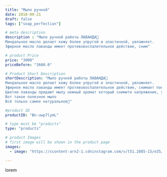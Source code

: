 ```yaml
---
title: "Мыло ручной"
date: 2018-09-21
draft: false
tags: ["soap_perfection"]

# meta description
description : "Мыло ручной работы ЛАВАНДА🦋
Миндальное масло делает кожу более упругой и эластичной, увлажняет.
Эфирное масло лаванды имеет противовоспалительное действие, сним"

# product Price
price: "3000"
priceBefore: "3600.0"

# Product Short Description
shortDescription: "Мыло ручной работы ЛАВАНДА🦋
Миндальное масло делает кожу более упругой и эластичной, увлажняет.
Эфирное масло лаванды имеет противовоспалительное действие, снимает покраснение, раздражение на коже.
Цветки лаванды придают мылу нежный аромат который снимите напряжение, успокаивает нервную систему💓
Вот такое полезное мыло
Всё только самое натуральное💛"

#product ID
productID: "Bn-uwp7lymL"

# type must be "products"
type: "products"

# product Images
# first image will be shown in the product page
images:
  - image: "https://scontent-arn2-1.cdninstagram.com/v/t51.2885-15/e35/41606825_1948432315251177_602809807152396770_n.jpg?se=7&tp=1&_nc_ht=scontent-arn2-1.cdninstagram.com&_nc_cat=109&_nc_ohc=8jJwxcpe5HgAX9Y2biP&ccb=7-4&oh=19d22e23137554281570b6104f9027f3&oe=6081A0C1&ig_cache_key=MTg3MzE0MDE0ODczMDI3NjIzNQ%3D%3D.2-ccb7-4"

---
```

lorem
